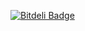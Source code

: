 [![Bitdeli Badge](https://d2weczhvl823v0.cloudfront.net/teilin/m.sc-uib/trend.png)](https://bitdeli.com/free "Bitdeli Badge")

